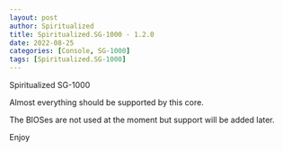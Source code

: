 ```yaml
---
layout: post
author: Spiritualized
title: Spiritualized.SG-1000 - 1.2.0
date: 2022-08-25
categories: [Console, SG-1000]
tags: [Spiritualized.SG-1000]
---
```

Spiritualized SG-1000

Almost everything should be supported by this core.  

The BIOSes are not used at the moment but support will be added later.

Enjoy
